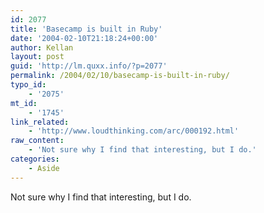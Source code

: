 ```yaml
---
id: 2077
title: 'Basecamp is built in Ruby'
date: '2004-02-10T21:18:24+00:00'
author: Kellan
layout: post
guid: 'http://lm.quxx.info/?p=2077'
permalink: /2004/02/10/basecamp-is-built-in-ruby/
typo_id:
    - '2075'
mt_id:
    - '1745'
link_related:
    - 'http://www.loudthinking.com/arc/000192.html'
raw_content:
    - 'Not sure why I find that interesting, but I do.'
categories:
    - Aside
---
```


Not sure why I find that interesting, but I do.